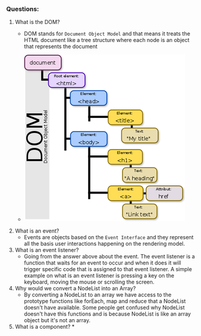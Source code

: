 ### Questions:
1. What is the DOM?
    * DOM stands for `Document Object Model` and that means it treats the HTML document like a tree structure where each node is an object that represents the document


    * ![Example](assets/readme/dom.png)
2. What is an event?
    * Events are objects based on the `Event Interface` and they represent all the basis user interactions happening on the rendering model.
3. What is an event listener?
    * Going from the answer above about the event. The event listener is a function that waits for an event to occur and when it does it will trigger specific code that is assigned to that event listener. A simple example on what is an event listener is pressing a key on the keyboard, moving the mouse or scrolling the screen.
4. Why would we convert a NodeList into an Array?
    * By converting a NodeList to an array we have access to the prototype functions like forEach, map and reduce that a NodeList doesn't have available. Some people get confused why NodeList doesn't have this functions and is because NodeList is like an array object but it's not an array.
5. What is a component?
    *
